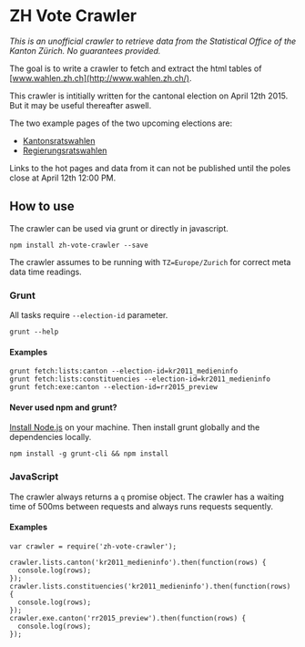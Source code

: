 # ZH Vote Crawler

*This is an unofficial crawler to retrieve data from the Statistical Office of the Kanton Zürich. No guarantees provided.*

The goal is to write a crawler to fetch and extract the html tables of [www.wahlen.zh.ch](http://www.wahlen.zh.ch/).

This crawler is intitially written for the cantonal election on April 12th 2015. But it may be useful thereafter aswell.

The two example pages of the two upcoming elections are:
- [Kantonsratswahlen](http://www.wahlen.zh.ch/wahlen/kr2011_medieninfo/viewer.php?menu=listen_kanton)
- [Regierungsratswahlen](http://www.wahlen.zh.ch/wahlen/rr2015_preview/viewer.php?table=kandkanton)

Links to the hot pages and data from it can not be published until the poles close at April 12th 12:00 PM.

## How to use

The crawler can be used via grunt or directly in javascript.

```
npm install zh-vote-crawler --save
```

The crawler assumes to be running with `TZ=Europe/Zurich` for correct meta data time readings.

### Grunt

All tasks require `--election-id` parameter.

```
grunt --help
```

#### Examples

```
grunt fetch:lists:canton --election-id=kr2011_medieninfo
grunt fetch:lists:constituencies --election-id=kr2011_medieninfo
grunt fetch:exe:canton --election-id=rr2015_preview
```


#### Never used npm and grunt?

[Install Node.js](https://github.com/joyent/node/wiki/Installing-Node.js-via-package-manager#osx) on your machine. Then install grunt globally and the dependencies locally.

```
npm install -g grunt-cli && npm install
```

### JavaScript

The crawler always returns a `q` promise object. The crawler has a waiting time of 500ms between requests and always runs requests sequently.

#### Examples

```
var crawler = require('zh-vote-crawler');

crawler.lists.canton('kr2011_medieninfo').then(function(rows) {
  console.log(rows);
});
crawler.lists.constituencies('kr2011_medieninfo').then(function(rows) {
  console.log(rows);
});
crawler.exe.canton('rr2015_preview').then(function(rows) {
  console.log(rows);
});
```

